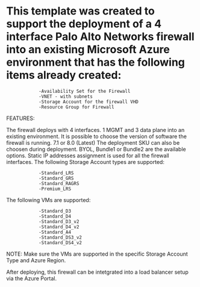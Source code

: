

# This template was created to support the deployment of a 4 interface Palo Alto Networks firewall into an existing Microsoft Azure environment that has the following items already created:

                -Availability Set for the Firewall
                -VNET - with subnets
                -Storage Account for the firewall VHD
                -Resource Group for Firewall
FEATURES:

The firewall deploys with 4 interfaces. 1 MGMT and 3 data plane into an existing environment.
It is possible to choose the version of software the firewall is running. 7.1 or 8.0 (Latest)
The deployment SKU can also be choosen during deployment. BYOL, Bundle1 or Bundle2 are the available options.
Static IP addresses assignment is used for all the firewall interfaces.
The following Storage Account types are supported:

                -Standard_LRS
                -Standard_GRS
                -Standard_RAGRS
                -Premium_LRS
The following VMs are supported:

                -Standard_D3
                -Standard_D4
                -Standard_D3_v2
                -Standard_D4_v2
                -Standard_A4
                -Standard_DS3_v2
                -Standard_DS4_v2
NOTE: Make sure the VMs are supported in the specific Storage Account Type and Azure Region.

After deploying, this firewall can be intetgrated into a load balancer setup via the Azure Portal.

